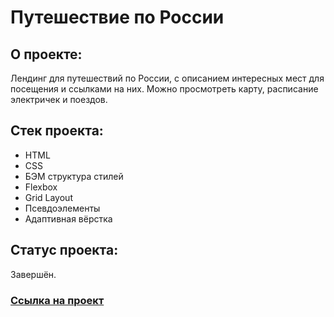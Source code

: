 # Путешествие по России

## О проекте:
Лендинг для путешествий по России, с описанием интересных мест для посещения и ссылками на них.
Можно просмотреть карту, расписание электричек и поездов.

## Стек проекта: 
* HTML
* CSS
* БЭМ структура стилей
* Flexbox
* Grid Layout
* Псевдоэлементы
* Адаптивная вёрстка

## Статус проекта:
Завершён.

### [Ссылка на проект](https://pavel-rogozhkin.github.io/russian-travel)
